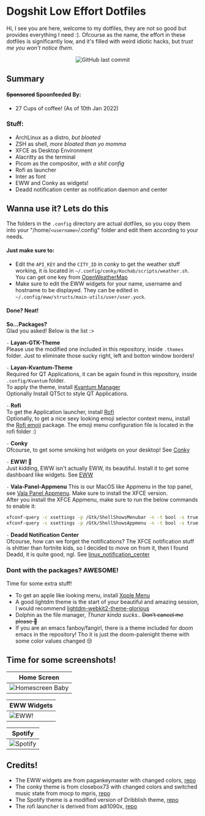 
# Dogshit Low Effort Dotfiles

Hi, I see you are here, welcome to my dotfiles, they are not so good but provides everything I need :). Ofcourse as the name, the effort in these dotfiles is significantly low, and it's filled with weird idiotic hacks, but *trust me you won't notice them.* <br>

<div align='center'>

![GitHub last commit](https://img.shields.io/github/last-commit/OhEmmaGee/low-effort-dotfiles?color=7374f7)

</div>

## **Summary**

#### ~~Sponsored~~ Spoonfeeded By:
- 27 Cups of coffee! (As of 10th Jan 2022)
### **Stuff:**
- ArchLinux as a distro, *but bloated*  
- ZSH as shell, *more bloated than yo momma*   
- XFCE as Desktop Environment   
- Alacritty as the terminal   
- Picom as the compositor, *with a shit config*   
- Rofi as launcher  
- Inter as font
- EWW and Conky as widgets!
- Deadd notification center as notification daemon and center

## Wanna use it? Lets do this

The folders in the `.config` directory are actual dotfiles, so you copy them into your "/home/`<username>`/.config" folder and edit them according to your needs.
 
#### Just make sure to:
- Edit the `API_KEY` and the `CITY_ID` in conky to get the weather stuff working, it is located in `~/.config/conky/Kochab/scripts/weather.sh`. You can get one key from [OpenWeatherMap](https://openweathermap.org/api)
- Make sure to edit the EWW widgets for your name, username and hostname to be displayed. They can be edited in `~/.config/eww/structs/main-utils/user/user.yuck`.

#### Done? Neat!     

**So...Packages?**  
Glad you asked! Below is the list :>    

`-` **Layan-GTK-Theme**  
Please use the modified one included in this repository, inside `.themes` folder. Just to eliminate those sucky right, left and botton window borders!    

`-` **Layan-Kvantum-Theme**  
Required for QT Applications, it can be again found in this repository, inside `.config/Kvantum` folder.  
To apply the theme, install [Kvantum Manager](https://github.com/tsujan/Kvantum/tree/master/Kvantum)  
Optionally Install QT5ct to style QT Applications.  

`-` **Rofi**  
To get the Application launcher, install [Rofi](https://github.com/davatorium/rofi)  
Optionally, to get a nice sexy looking emoji selector context menu, install the [Rofi emoji](https://github.com/Mange/rofi-emoji) package. The emoji menu configuration file is located in the rofi folder :)  

`-` **Conky**  
Ofcourse, to get some smoking hot widgets on your desktop! See [Conky](https://github.com/brndnmtthws/conky)  

`-` **EWW! 🤮**  
Just kidding, EWW isn't actually EWW, its beautiful. Install it to get some dashboard like widgets. See [EWW](https://github.com/elkowar/eww)    

`-` **Vala-Panel-Appmenu**
This is our MacOS like Appmenu in the top panel, see [Vala Panel Appmenu](https://github.com/rilian-la-te/vala-panel-appmenu). Make sure to install the XFCE version.  
After you install the XFCE Appmenu, make sure to run the below commands to enable it:  
```bash
xfconf-query -c xsettings -p /Gtk/ShellShowsMenubar -n -t bool -s true
xfconf-query -c xsettings -p /Gtk/ShellShowsAppmenu -n -t bool -s true
```  

`-` **Deadd Notification Center**  
Ofcourse, how can we forget the notifications? The XFCE notification stuff is shittier than fortnite kids, so I decided to move on from it, then I found Deadd, it is quite good, ngl.
See [linux_notification_center](https://github.com/phuhl/linux_notification_center)

### **Dont with the packages? AWESOME!**  
Time for some extra stuff!  
- To get an apple like looking menu, install [Xpple Menu](https://www.pling.com/p/1529470)
- A good lightdm theme is the start of your beautiful and amazing session, I would recommend [lightdm-webkit2-theme-glorious](https://github.com/manilarome/lightdm-webkit2-theme-glorious)
- Dolphin as the file manager, *Thunar kinda sucks..* ~~Don't cancel me please 🥺~~
- If you are an emacs fanboy/fangirl, there is a theme included for doom emacs in the repository! Tho it is just the doom-palenight theme with some color values changed 😒

## **Time for some screenshots!**
| Home Screen |
| --- |
| ![Homescreen Baby](https://cdn.upload.systems/uploads/mNlL9yBw.png) |    

| EWW Widgets |
| --- |
| ![EWW!](https://cdn.upload.systems/uploads/LvUQlx0t.png) |  
    

| Spotify |
| --- |
| ![Spotify](https://cdn.upload.systems/uploads/FTS8dU48.png) |   

## **Credits!**  
- The EWW widgets are from pagankeymaster with changed colors, [repo](https://github.com/pagankeymaster/vile)
- The conky theme is from closebox73 with changed colors and switched music state from mocp to mpris, [repo](https://github.com/closebox73/Leonis)
- The Spotify theme is a modified version of Dribblish theme, [repo](https://github.com/morpheusthewhite/spicetify-themes/tree/master/Dribbblish)
- The rofi launcher is derived from adi1090x, [repo](https://github.com/adi1090x/rofi)


